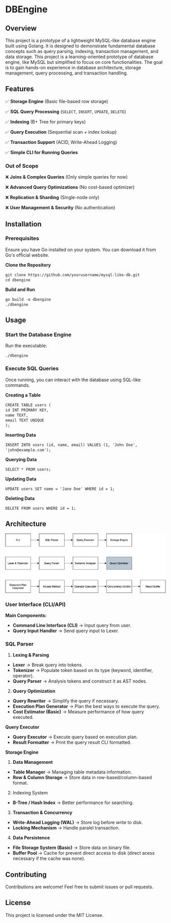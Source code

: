 # DBEngine

## Overview
This project is a prototype of a lightweight MySQL-like database engine built using Golang. It is designed to demonstrate fundamental database concepts such as query parsing, indexing, transaction management, and data storage. This project is a learning-oriented prototype of database engine, like MySQL but simplified to focus on core functionalities. The goal is to gain hands-on experience in database architecture, storage management, query processing, and transaction handling.

## Features
✅ **Storage Engine** (Basic file-based row storage)

✅ **SQL Query Processing** (`SELECT`, `INSERT`, `UPDATE`, `DELETE`)

✅ **Indexing** (B+ Tree for primary keys)

✅ **Query Execution** (Sequential scan + index lookup)

✅ **Transaction Support** (ACID, Write-Ahead Logging)

✅ **Simple CLI for Running Queries**

### Out of Scope

❌ **Joins & Complex Queries** (Only simple queries for now)

❌ **Advanced Query Optimizations** (No cost-based optimizer)

❌ **Replication & Sharding** (Single-node only)

❌ **User Management & Security** (No authentication)

## Installation

### Prerequisites

Ensure you have Go installed on your system. You can download it from Go's official website.

**Clone the Repository**
```
git clone https://github.com/yourusername/mysql-like-db.git
cd dbengine
```

**Build and Run**

```
go build -o dbengine
./dbengine
```

## Usage

### Start the Database Engine

Run the executable:
```
./dbengine
```

### Execute SQL Queries

Once running, you can interact with the database using SQL-like commands.

**Creating a Table**
```
CREATE TABLE users (
id INT PRIMARY KEY,
name TEXT,
email TEXT UNIQUE
);
```

**Inserting Data**
```
INSERT INTO users (id, name, email) VALUES (1, 'John Doe', 'john@example.com');
```

**Querying Data**
```
SELECT * FROM users;
```

**Updating Data**

```
UPDATE users SET name = 'Jane Doe' WHERE id = 1;
```

**Deleting Data**

```
DELETE FROM users WHERE id = 1;
```

## Architecture

![image info](./docs/dbengine.png)

### User Interface (CLI/API)

**Main Components:**

- **Command Line Interface (CLI)** → Input query from user.
- **Query Input Handler** → Send query input to Lexer.

### SQL Parser

1. **Lexing & Parsing**
- **Lexer** → Break query into tokens.
- **Tokenizer** → Populate token based on its type (keyword, identifier, operator).
- **Query Parser** → Analysis tokens and construct it as AST nodes.
2. **Query Optimization**
- **Query Rewriter** → Simplify the query if necessary.
- **Execution Plan Generator** → Plan the best ways to execute the query.
- **Cost Estimator (Basic)** → Measure performance of how query executed.

**Query Executor**

- **Query Executor** → Execute query based on execution plan.
- **Result Formatter** → Print the query result CLI formatted.

**Storage Engine**

1. **Data Management**
- **Table Manager** → Managing table metadata information.
- **Row & Column Storage** → Store data in row-based/column-based format.
2. Indexing System
- **B-Tree / Hash Index** → Better performance for searching.
3. **Transaction & Concurrency**
- **Write-Ahead Logging (WAL)** → Store log before write to disk.
- **Locking Mechanism** → Handle paralel transaction.
4. **Data Persistence**
- **File Storage System (Basic)** → Store data on binary file.
- **Buffer Pool** → Cache for prevent direct access to disk (direct acess necessary if the cache was none).

## Contributing

Contributions are welcome! Feel free to submit issues or pull requests.

## License

This project is licensed under the MIT License.
